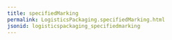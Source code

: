 ```yaml
---
title: specifiedMarking
permalink: LogisticsPackaging.specifiedMarking.html
jsonid: logisticspackaging_specifiedmarking
---
```

